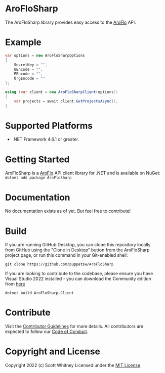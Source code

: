 # AroFloSharp

The AroFloSharp library provides easy access to the [AroFlo](https://www.aroflo.com) API.

# Example
```cs
var options = new AroFloSharpOptions
{
    SecretKey = "",
    UEncode = "",
    PEncode = "",
    OrgEncode = ""
};

using (var client = new AroFloSharpClient(options))
{
    var projects = await client.GetProjectsAsync();
}
```


# Supported Platforms
* .NET Framework 4.6.1 or greater.

# Getting Started

AroFloSharp is a [AroFlo](https://wwww.aroflo.com) API client library for .NET and is available on NuGet:
`
dotnet add package AroFloSharp
`

# Documentation

No documentation exists as of yet. But feel free to contribute!

# Build

If you are running GitHub Desktop, you can clone this repository locally from
GitHub using the "Clone in Desktop" button from the AroFloSharp project page,
or run this command in your Git-enabled shell:

`git clone https://github.com/puppetsw/AroFloSharp`

If you are looking to contribute to the codebase, please ensure you have Visual
Studio 2022 installed - you can download the Community edition from
[here](https://visualstudio.microsoft.com/vs/)

`dotnet build AroFloSharp.Client`

# Contribute
Visit the [Contributor Guidelines](https://github.com/puppetsw/AroFloSharp/blob/master/CONTRIBUTING.md)
for more details. All contributors are expected to follow our
[Code of Conduct](https://github.com/puppetsw/AroFloSharp/blob/master/CODE_OF_CONDUCT.md).

# Copyright and License

Copyright 2022 (c) Scott Whitney
Licensed under the [MIT License](LICENSE.md)
